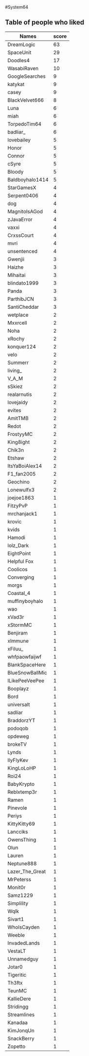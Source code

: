 #System64
## Table of people who liked
Names | score
--- | ---
DreamLogic | 63
SpaceUnit | 29
Doodles4 | 17
WasabiRaven | 10
GoogleSearches | 9
katykat | 9
casey | 9
BlackVelvet666 | 8
Luna | 6
miah | 6
TorpedoTim64 | 6
badliar_ | 6
lovebailey | 5
Honor | 5
Connor | 5
cSyre | 5
Bloody | 5
Baldboyhalo1414 | 5
StarGamesX | 4
Serpent0406 | 4
dog | 4
MagnitoIsAGod | 4
zJavaError | 4
vaxxi | 4
CrxssCourt | 4
mvri | 4
unsentenced | 4
Gwenjii | 3
Haizhe | 3
Mihaitai | 3
blindato1999 | 3
Panda | 3
ParthibJCN | 3
SantiCheddar | 3
wetplace | 2
Mxxrcell | 2
Noha | 2
xRochy | 2
konquer124 | 2
velo | 2
Summerr | 2
living_ | 2
V_A_M | 2
sSkiez | 2
realarnutis | 2
lovejaidy | 2
evites | 2
AmitTMB | 2
Redot | 2
FrostyyMC | 2
King8ight | 2
Chik3n | 2
Etshaw | 2
ItsYaBoiAlex14 | 2
F1_fan2005 | 2
Geochino | 2
Lonewulfx3 | 2
joejoe1863 | 1
FitzyPvP | 1
mrchanjack1 | 1
krovic | 1
kvids | 1
Hamodi | 1
lolz_Dark | 1
EightPoint | 1
Helpful Fox | 1
Coolicos | 1
Converging | 1
morgs | 1
Coastal_4 | 1
muffinyboyhalo | 1
wao | 1
xVad3r | 1
xStormMC | 1
Benjiram | 1
xImmune | 1
xFiluu_ | 1
whfpaowfaijwf | 1
BlankSpaceHere | 1
BlueSnowBallMic | 1
ILikePeeVeePee | 1
Booplayz | 1
Bord | 1
universalt | 1
sadliar | 1
BraddorzYT | 1
podoqob | 1
opdeweg | 1
brokeTV | 1
Lynds | 1
IlyFlyKev | 1
KingLoLoHP | 1
Roi24 | 1
BabyKrypto | 1
Reblxtemp3r | 1
Ramen | 1
Pinevole | 1
Periys | 1
KittyKitty69 | 1
Lancciks | 1
OwensThing | 1
Olun | 1
Lauren | 1
Neptune888 | 1
Lazer_The_Great | 1
MrPeterss | 1
Monit0r | 1
Samz1229 | 1
Simplility | 1
Wqlk | 1
Sivart1 | 1
WhoIsCayden | 1
Weeble | 1
InvadedLands | 1
VestaLT | 1
Unnamedguy | 1
Jotar0 | 1
Tigeritic | 1
Th3ftx | 1
TeunMC | 1
KallieDere | 1
Stridingg | 1
Streamlines | 1
Kanadaa | 1
KimJonqUn | 1
SnackBerry | 1
Zopetto | 1
